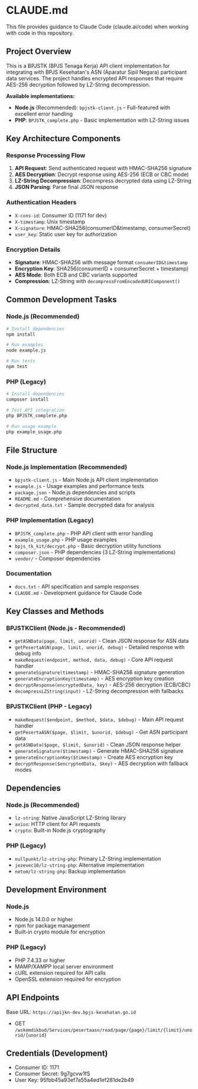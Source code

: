 # CLAUDE.md

This file provides guidance to Claude Code (claude.ai/code) when working with code in this repository.

## Project Overview

This is a BPJSTK (BPJS Tenaga Kerja) API client implementation for integrating with BPJS Kesehatan's ASN (Aparatur Sipil Negara) participant data services. The project handles encrypted API responses that require AES-256 decryption followed by LZ-String decompression.

**Available implementations:**
- **Node.js** (Recommended): `bpjstk-client.js` - Full-featured with excellent error handling
- **PHP**: `BPJSTK_complete.php` - Basic implementation with LZ-String issues

## Key Architecture Components

### Response Processing Flow
1. **API Request**: Send authenticated request with HMAC-SHA256 signature
2. **AES Decryption**: Decrypt response using AES-256 (ECB or CBC mode)  
3. **LZ-String Decompression**: Decompress decrypted data using LZ-String
4. **JSON Parsing**: Parse final JSON response

### Authentication Headers
- `X-cons-id`: Consumer ID (1171 for dev)
- `X-timestamp`: Unix timestamp  
- `X-signature`: HMAC-SHA256(consumerID&timestamp, consumerSecret)
- `user_key`: Static user key for authorization

### Encryption Details
- **Signature**: HMAC-SHA256 with message format `consumerID&timestamp`
- **Encryption Key**: SHA256(consumerID + consumerSecret + timestamp)  
- **AES Mode**: Both ECB and CBC variants supported
- **Compression**: LZ-String with `decompressFromEncodedURIComponent()`

## Common Development Tasks

### Node.js (Recommended)
```bash
# Install dependencies
npm install

# Run examples
node example.js

# Run tests
npm test
```

### PHP (Legacy)
```bash
# Install dependencies
composer install

# Test API integration
php BPJSTK_complete.php

# Run usage example
php example_usage.php
```

## File Structure

### Node.js Implementation (Recommended)
- `bpjstk-client.js` - Main Node.js API client implementation
- `example.js` - Usage examples and performance tests
- `package.json` - Node.js dependencies and scripts
- `README.md` - Comprehensive documentation
- `decrypted_data.txt` - Sample decrypted data for analysis

### PHP Implementation (Legacy)  
- `BPJSTK_complete.php` - PHP API client with error handling
- `example_usage.php` - PHP usage examples
- `bpjs_tk_kit/decrypt.php` - Basic decryption utility functions
- `composer.json` - PHP dependencies (3 LZ-String implementations)
- `vendor/` - Composer dependencies

### Documentation
- `docs.txt` - API specification and sample responses
- `CLAUDE.md` - Development guidance for Claude Code

## Key Classes and Methods

### BPJSTKClient (Node.js - Recommended)
- `getASNData(page, limit, unorid)` - Clean JSON response for ASN data
- `getPesertaASN(page, limit, unorid, debug)` - Detailed response with debug info
- `makeRequest(endpoint, method, data, debug)` - Core API request handler
- `generateSignature(timestamp)` - HMAC-SHA256 signature generation
- `generateEncryptionKey(timestamp)` - AES encryption key creation
- `decryptResponse(encryptedData, key)` - AES-256 decryption (ECB/CBC)
- `decompressLZString(input)` - LZ-String decompression with fallbacks

### BPJSTKClient (PHP - Legacy)
- `makeRequest($endpoint, $method, $data, $debug)` - Main API request handler
- `getPesertaASN($page, $limit, $unorid, $debug)` - Get ASN participant data
- `getASNData($page, $limit, $unorid)` - Clean JSON response helper
- `generateSignature($timestamp)` - Generate HMAC-SHA256 signature
- `generateEncryptionKey($timestamp)` - Create AES encryption key
- `decryptResponse($encryptedData, $key)` - AES decryption with fallback modes

## Dependencies

### Node.js (Recommended)
- `lz-string`: Native JavaScript LZ-String library
- `axios`: HTTP client for API requests  
- `crypto`: Built-in Node.js cryptography

### PHP (Legacy)
- `nullpunkt/lz-string-php`: Primary LZ-String implementation
- `jezevec10/lz-string-php`: Alternative implementation
- `netom/lz-string-php`: Backup implementation

## Development Environment

### Node.js
- Node.js 14.0.0 or higher
- npm for package management
- Built-in crypto module for encryption

### PHP (Legacy)
- PHP 7.4.33 or higher
- MAMP/XAMPP local server environment
- cURL extension required for API calls
- OpenSSL extension required for encryption

## API Endpoints

Base URL: `https://apijkn-dev.bpjs-kesehatan.go.id`
- GET `/wskemdikbud/Services/pesertaasn/read/page/{page}/limit/{limit}/unorid/{unorid}`

## Credentials (Development)
- Consumer ID: 1171
- Consumer Secret: 9g7gcvw1fS  
- User Key: 95fbb45a93ef7a55a4ed1ef281de2b49